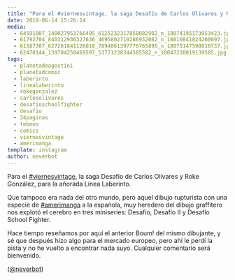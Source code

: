 ```yaml
---
title: "Para el #viernesvintage, la saga Desafío de Carlos Olivares y Roke González, para la añorada Línea Laberinto"
date: 2019-06-14 15:26:14
media: 
  - 64591007_140027953766495_6125232317858082982_n_18074195173053423.jpg
  - 61792704_840312936327636_4695802710286932082_n_18010841824200097.jpg
  - 61587307_627261841126018_7894061397776765895_n_18075147598010737.jpg
  - 62470144_139704250469597_53771238344585582_n_18047238019139585.jpg
tags: 
  - planetadeagostini
  - planetadcomic
  - laberinto
  - linealaberinto
  - rokegonzalez
  - carlosolivares
  - desafioschoolfighter
  - desafio
  - 24paginas
  - tebeos
  - comics
  - viernesvintage
  - amerimanga
template: instagram
author: neverbot
---
```


Para el [#viernesvintage](/tags/viernesvintage), la saga Desafío de Carlos Olivares y Roke González, para la añorada Línea Laberinto.


Que tampoco era nada del otro mundo, pero aquel dibujo rupturista con una especie de [#amerimanga](/tags/amerimanga) a la española, muy heredero del dibujo graffitero nos explotó el cerebro en tres miniseries: Desafío, Desafío II y Desafío School Fighter.


Hace tiempo reseñamos por aquí el anterior Boum! del mismo dibujante, y sé que después hizo algo para el mercado europeo, pero ahí le perdí la pista y no he vuelto a encontrar nada suyo. Cualquier comentario será bienvenido.


([@neverbot](https://instagram.com/neverbot))



